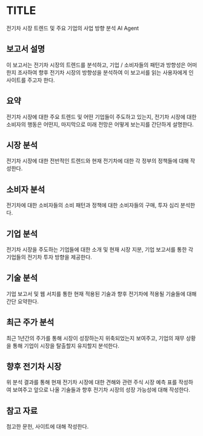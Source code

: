 # TITLE
전기차 시장 트렌드 및 주요 기업의 사업 방향 분석 AI Agent

## 보고서 설명
이 보고서는 전기차 시장의 트렌드를 분석하고, 기업 / 소비자들의 패턴과 방향성은 어떠한지 조사하여
향후 전기차 시장의 방향성을 분석하여 이 보고서를 읽는 사용자에게 인사이트를 주고자 한다.

## 요약
전기차 시장에 대한 주요 트렌드 및 어떤 기업들이 주도하고 있는지, 전기차 시장에 대한 소비자의 행동은 어떤지, 마지막으로 미래 전망은 어떻게 보는지를 간단하게 설명한다.

## 시장 분석
전기차 시장에 대한 전반적인 트렌드와 현재 전기차에 대한 각 정부의 정책들에 대해 작성한다.

## 소비자 분석
전기차에 대한 소비자들의 소비 패턴과 정책에 대한 소비자들의 구매, 투자 심리 분석한다.

## 기업 분석
전기차 시장을 주도하는 기업들에 대한 소개 및 현재 시장 지분, 기업 보고서를 통한 각 기업들의
전기차 투자 방향을 제공한다.

## 기술 분석
기업 보고서 및 웹 서치를 통한 현재 적용된 기술과 향후 전기차에 적용될 기술들에 대해 간단 요약한다.

## 최근 주가 분석
최근 1년간의 주가를 통해 시장이 성장하는지 위축되었는지 보여주고, 기업의 재무 상황을 통해
기업이 시장을 탈출할지 유지할지 분석한다.

## 향후 전기차 시장
위 분석 결과를 통해 현재 전기차 시장에 대한 견해와 관련 주식 시장 예측 표를 작성하여 보여주고
앞으로 나올 기술들과 향후 전기차 시장의 성장 가능성에 대해 작성한다.

## 참고 자료
첨고한 문헌, 사이트에 대해 작성한다.